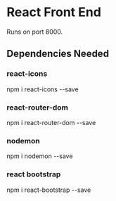 # React Front End

Runs on port 8000. 

## Dependencies Needed

### react-icons

npm i react-icons --save

### react-router-dom

npm i react-router-dom --save

### nodemon

npm i nodemon --save

### react bootstrap

npm i react-bootstrap --save

